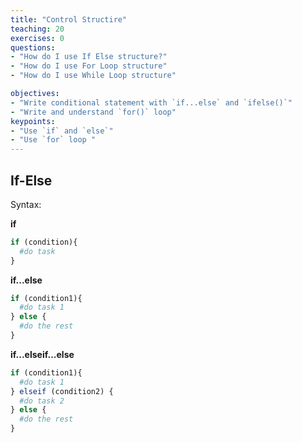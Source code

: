 ```yaml
---
title: "Control Structire"
teaching: 20
exercises: 0
questions:
- "How do I use If Else structure?"
- "How do I use For Loop structure"
- "How do I use While Loop structure"

objectives:
- "Write conditional statement with `if...else` and `ifelse()`"
- "Write and understand `for()` loop"
keypoints:
- "Use `if` and `else`"
- "Use `for` loop "
---
```


## If-Else
Syntax:

**if**
```r
if (condition){
  #do task
}
```

**if...else**
```r
if (condition1){
  #do task 1
} else {
  #do the rest
}
```

**if...elseif...else**
```r
if (condition1){
  #do task 1
} elseif (condition2) {
  #do task 2
} else {
  #do the rest
}
```
